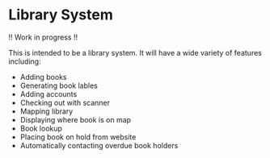 # Library System

!! Work in progress !!

This is intended to be a library system. It will have a wide variety of features including:
* Adding books
* Generating book lables
* Adding accounts
* Checking out with scanner
* Mapping library
* Displaying where book is on map
* Book lookup
* Placing book on hold from website
* Automatically contacting overdue book holders

